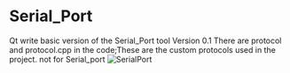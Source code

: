 # Serial_Port
Qt write basic version of the Serial_Port tool 
Version 0.1
There are protocol and protocol.cpp in the code;These are the custom protocols used in the project. not for Serial_port
![SerialPort](https://github.com/easyupdo/Serial_Port/blob/master/SerialPort.png)
